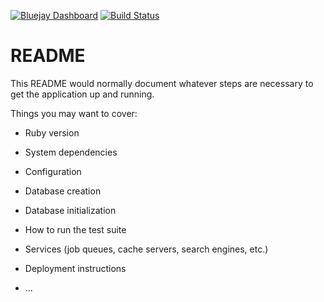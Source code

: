 [![Bluejay Dashboard](https://img.shields.io/badge/bluejay-dashboard_3-blue.svg)](http://dashboard.bluejay.governify.io/dashboard/script/dashboardLoader.js?dashboardURL=https://reporter.bluejay.governify.io/api/v4/dashboards/tpa-CS169L-GH-tommywei110_cue_to_cue/main)
[![Build Status](https://travis-ci.org/tommywei110/cue_to_cue.svg?branch=master)](https://travis-ci.org/tommywei110/cue_to_cue)
# README

This README would normally document whatever steps are necessary to get the
application up and running.

Things you may want to cover:

* Ruby version

* System dependencies

* Configuration

* Database creation

* Database initialization

* How to run the test suite

* Services (job queues, cache servers, search engines, etc.)

* Deployment instructions

* ...
